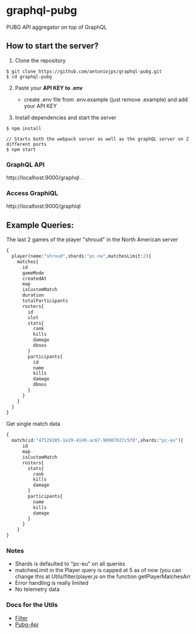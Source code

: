 # graphql-pubg
PUBG API aggregator on top of GraphQL

## How to start the server?

1. Clone the repository
```
$ git clone https://github.com/antoniojps/graphql-pubg.git
$ cd graphql-pubg
```
2. Paste your **API KEY to .env**

	- create .env file from .env.example (just remove .example) and add your API KEY
3. Install dependencies and start the server

```
$ npm install

// Starts both the webpack server as well as the graphQL server on 2 different ports
$ npm start
```

### GraphQL API
http://localhost:9000/graphql
.

### Access GraphiQL
http://localhost:9000/graphiql

## Example Queries:
The last 2 games of the player "shroud" in the North American server

```graphql
{
  player(name:"shroud",shards:"pc-na",matchesLimit:2){
    matches{
      id
      gameMode
      createdAt
      map
      isCustomMatch
      duration
      totalParticipants
      rosters{
        id
        slot
        stats{
          rank
          kills
          damage
          dbnos
        }
        participants{
          id
          name
          kills
          damage
          dbnos
        } 
      }
    }
  }
}
```

Get single match data

```graphql
{
  match(id:"47529205-1e29-4149-ac67-90907027c5f0",shards:"pc-eu"){
      id
      map
      isCustomMatch
      rosters{
        stats{
          rank
          kills
          damage
        }
        participants{
          name
          kills
          damage
        }
      }
    }
}
```

### Notes

- Shards is defaulted to "pc-eu" on all queries
- matchesLimit in the Player query is capped at 5 as of now (you can change this at Utils/filter/player.js on the function getPlayerMatchesArr
- Error handling is really limited
- No telemetry data

### Docs for the Utils
- [Filter](./docs/utils_filter.md)
- [Pubg-Api](./docs/utils_pubg-api.md)
